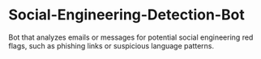 # Social-Engineering-Detection-Bot
Bot that analyzes emails or messages for potential social engineering red flags, such as phishing links or suspicious language patterns.
